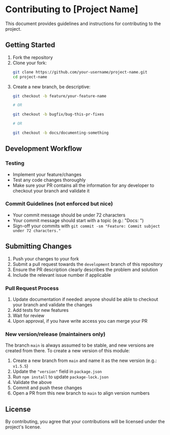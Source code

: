 # Contributing to [Project Name]

This document provides guidelines and instructions for contributing to the project.


## Getting Started

1. Fork the repository
2. Clone your fork:
   ```bash
   git clone https://github.com/your-username/project-name.git
   cd project-name
   ```
3. Create a new branch, be descriptive:
   ```bash
   git checkout -b feature/your-feature-name

   # OR

   git checkout -b bugfix/bug-this-pr-fixes

   # OR

   git checkout -b docs/documenting-something
   ```

## Development Workflow

### Testing

- Implement your feature/changes
- Test any code changes thoroughly
- Make sure your PR contains all the information for any developer to checkout your branch and validate it


### Commit Guidelines (not enforced but nice)

- Your commit message should be under 72 characters
- Your commit message should start with a topic (e.g.: "Docs: ")
- Sign-off your commits with `git commit -sm "Feature: Commit subject under 72 characters."`

## Submitting Changes

1. Push your changes to your fork
2. Submit a pull request towards the `development` branch of this repository
3. Ensure the PR description clearly describes the problem and solution
4. Include the relevant issue number if applicable

### Pull Request Process

1. Update documentation if needed: anyone should be able to checkout your branch and validate the changes
2. Add tests for new features
3. Wait for review
4. Upon approval, if you have write access you can merge your PR

### New version/release (maintainers only)

The branch `main` is always assumed to be stable, and new versions are created from there.
To create a new version of this module:

1. Create a new branch from `main` and name it as the new version (e.g.: `v1.5.5`)
1. Update the `"version"` field in `package.json`
1. Run `npm install` to update `package-lock.json`
1. Validate the above
1. Commit and push these changes
1. Open a PR from this new branch to `main` to align version numbers


## License

By contributing, you agree that your contributions will be licensed under the project's license.
